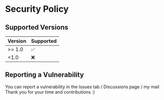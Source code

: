 # Security Policy

## Supported Versions

| Version | Supported          |
| ------- | ------------------ |
| >= 1.0  | :white_check_mark: |
| <1.0    | :x:                |


## Reporting a Vulnerability

You can report a vulnerability in the Issues tab / Discussions page / my mail  
Thank you for your time and contributions :)
